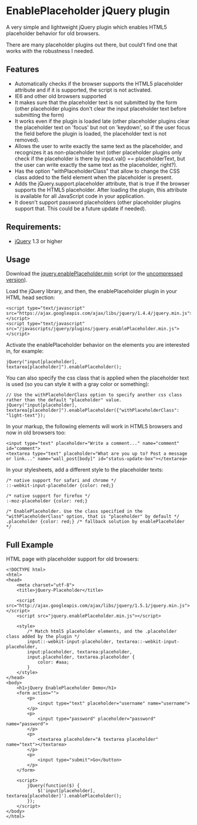 EnablePlaceholder jQuery plugin
===============================

A very simple and lightweight jQuery plugin which enables HTML5 placeholder behavior for old browsers.

There are many placeholder plugins out there, but could't find one that works with the robustness I needed.


## Features ##

 * Automatically checks if the browser supports the HTML5 placeholder attribute and if it is supported, the script is not activated.
 * IE6 and other old browsers supported
 * It makes sure that the placeholder text is not submitted by the form (other placeholder plugins don't clear the input placeholder text before submitting the form)
 * It works even if the plugin is loaded late (other placeholder plugins clear the placeholder text on 'focus' but not on 'keydown', so if the user focus the field before the plugin is loaded, the placeholder text is not removed).
 * Allows the user to write exactly the same text as the placeholder, and recognizes it as non-placeholder text (other placeholder plugins only check if the placeholder is there by input.val() == placeholderText, but the user can write exactly the same text as the placeholder, right?).
 * Has the option "withPlaceholderClass" that allow to change the CSS class added to the field element when the placeholder is present.
 * Adds the jQuery.support.placeholder attribute, that is true if the browser supports the HTML5 placeholder. After loading the plugin, this attribute is available for all JavaScript code in your application.
 * It doesn't support password placeholders (other placeholder plugins support that. This could be a future update if needed).


## Requirements: ##

  * [jQuery](http://jquery.com/) 1.3 or higher


## Usage ##

Download the [jquery.enablePlaceholder.min](https://github.com/marioizquierdo/enablePlaceholder/raw/master/jquery.enablePlaceholder.min.js) script (or the [uncompressed version](https://github.com/marioizquierdo/enablePlaceholder/raw/master/jquery.enablePlaceholder.js)).

Load the jQuery library, and then, the enablePlaceholder plugin in your HTML head section:

    <script type="text/javascript" src="https://ajax.googleapis.com/ajax/libs/jquery/1.4.4/jquery.min.js"></script>
    <script type="text/javascript" src="/javascripts/jquery/plugins/jquery.enablePlaceholder.min.js"></script>

Activate the enablePlaceholder behavior on the elements you are interested in, for example:

    jQuery("input[placeholder], textarea[placeholder]").enablePlaceholder();
    
You can also specify the css class that is applied when the placeholder text is used (so you can style it with a gray color or something):
    
    // Use the withPlaceholderClass option to specify another css class rather than the default "placeholder" value.
    jQuery("input[placeholder], textarea[placeholder]").enablePlaceholder({"withPlaceholderClass": "light-text"});
    
In your markup, the following elements will work in HTML5 browsers and now in old browsers too:

    <input type="text" placeholder="Write a comment..." name="comment" id="comment">
    <textarea type="text" placeholder="What are you up to? Post a message or link..." name="wall_post[body]" id="status-update-box"></textarea>
    
In your stylesheets, add a different style to the placeholder texts:

    /* native support for safari and chrome */
    ::-webkit-input-placeholder {color: red;} 
    
    /* native support for firefox */
    :-moz-placeholder {color: red;} 
    
    /* EnablePlaceholder. Use the class specified in the "withPlaceholderClass" option, that is "placeholder" by default */
    .placeholder {color: red;} /* fallback solution by enablePlaceholder */
                               

## Full Example ##

HTML page with placeholder support for old browsers:

    <!DOCTYPE html>
    <html>
    <head>
        <meta charset="utf-8">
        <title>jQuery-Placeholder</title>
        
        <script src="http://ajax.googleapis.com/ajax/libs/jquery/1.5.1/jquery.min.js"></script>
        <script src="jquery.enablePlaceholder.min.js"></script>
        
        <style>
            /* Match html5 placeholder elements, and the .placeholder class added by the plugin */
            input::-webkit-input-placeholder, textarea::-webkit-input-placeholder,
            input:placeholder, textarea:placeholder,
            input.placeholder, textarea.placeholder {
                color: #aaa;
            }
        </style>
    </head>
    <body>
        <h1>jQuery EnablePlaceholder Demo</h1>
        <form action="">
            <p>
                <input type="text" placeholder="username" name="username">
            </p>
            <p>
                <input type="password" placeholder="password" name="password">
            </p>
            <p>
                <textarea placeholder="A textarea placeholder" name="text"></textarea>
            </p>
            <p>
                <input type="submit">Go</button>
            </p>
        </form>
        
        <script>
            jQuery(function($) { 
                $('input[placeholder], textarea[placeholder]').enablePlaceholder();
            });
        </script>
    </body>
    </html>